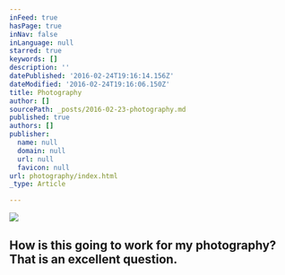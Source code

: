 ```yaml
---
inFeed: true
hasPage: true
inNav: false
inLanguage: null
starred: true
keywords: []
description: ''
datePublished: '2016-02-24T19:16:14.156Z'
dateModified: '2016-02-24T19:16:06.150Z'
title: Photography
author: []
sourcePath: _posts/2016-02-23-photography.md
published: true
authors: []
publisher:
  name: null
  domain: null
  url: null
  favicon: null
url: photography/index.html
_type: Article

---
```

![](https://s3-us-west-2.amazonaws.com/the-grid-img/p/e3b66fa5e7396beaa05a4f8a5b2c7349d978f0c5.jpg)

## How is this going to work for my photography? That is an excellent question.